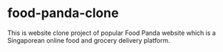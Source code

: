 # food-panda-clone
This is website clone project of popular Food Panda website which is a Singaporean online food and grocery delivery platform.

